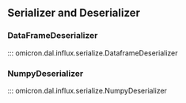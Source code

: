 
## Serializer and Deserializer
### DataFrameDeserializer

::: omicron.dal.influx.serialize.DataframeDeserializer

### NumpyDeserializer

::: omicron.dal.influx.serialize.NumpyDeserializer
